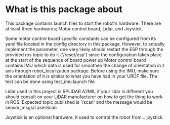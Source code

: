 # What is this package about

This package contains launch files to start the robot's hardware. There are at least three hardwares; Motor control board, Lidar, and Joystick. 

Some motor control board specific constants can be configured from its yaml file located in the config directory in this package. However, to actually implement the parameter, one very likely should restart the ESP through the provided ros topic to do it ('/reset/esp') since the configuration takes place at the start of the sequence of board power up
Motor control board contains IMU which data is used for smoothen the change of orientation in z axis through robot_localization package. Before using the IMU, make sure the orientation of it is similar to what you have had in your  URDF file. The test can be done using test_imu.launch file.

Lidar used in this project is RPLiDAR A2M8, if your lidar is different you should consult on your LiDAR manufacturer on how to get the thing to work in ROS. Expected topic published is '/scan' and the message would be sensor_msgs/LaserScan

Joystick is an optional hardware, it used to control the robot from... joystick.